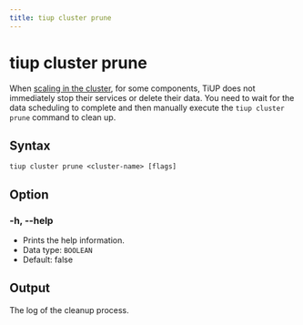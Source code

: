 ```yaml
---
title: tiup cluster prune
---
```


# tiup cluster prune

When [scaling in the cluster](/tiup/tiup-component-cluster-scale-in.md), for some components, TiUP does not immediately stop their services or delete their data. You need to wait for the data scheduling to complete and then manually execute the `tiup cluster prune` command to clean up.

## Syntax

```shell
tiup cluster prune <cluster-name> [flags]
```

## Option

### -h, --help

- Prints the help information.
- Data type: `BOOLEAN`
- Default: false

## Output

The log of the cleanup process.
